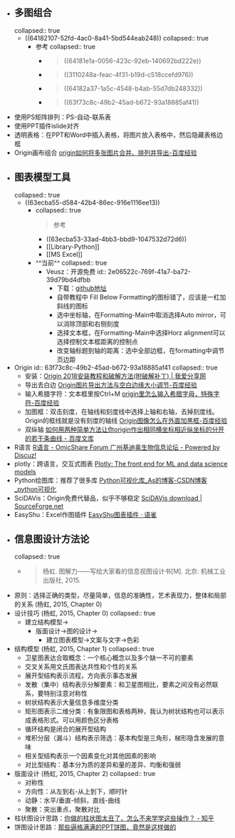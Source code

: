 - ## 多图组合
  collapsed:: true
	- ((64182107-52fd-4ac0-8a41-5bd544eab248))
	  collapsed:: true
		- 参考
		  collapsed:: true
			- > ((64181e1a-0056-423c-92eb-140692bd222e))
			- >((3110248a-feac-4f31-b19d-c518ccefd976))
			- >((64182a37-1a5c-4548-b4ab-55d7db248332))
			- > ((63f73c8c-49b2-45ad-b672-93a18885af41))
- 使用PS矩阵排列：PS-自动-联系表
- 使用PPT插件islide对齐
- 透明表格：在PPT和Word中插入表格，将图片放入表格中，然后隐藏表格边框
- Origin画布组合 [origin如何将多张图片合并、排列并导出-百度经验](https://jingyan.baidu.com/article/046a7b3e19257fb8c27fa9e2.html)
- ## 图表模型工具
  collapsed:: true
	- ((63ecba55-d584-42b4-86ec-916e1116ee13))
		- collapsed:: true
		  >参考
			- ((63ecba53-33ad-4bb3-bbd9-1047532d72d6))
			- [[Library-Python]]
			- [[MS Excel]]
		- ^^当前^^
		  collapsed:: true
			- Veusz：开源免费
			  id:: 2e06522c-769f-41a7-ba72-39d79bd4dfbb
				- 下载：[github地址](https://github.com/veusz/veusz/releases)
				- 自带教程中 Fill Below Formatting的图标错了，应该是一杠加斜线的图标
				- 选中坐标轴，在Formatting-Main中取消选择Auto mirror，可以消除顶部和右侧刻度
				- 选择文本框，在Formatting-Main中选择Horz alignment可以选择控制文本框距离的控制点
				- 改变轴标题到轴的距离：选中全部边框，在formatting中调节页边距
- Origin
  id:: 63f73c8c-49b2-45ad-b672-93a18885af41
  collapsed:: true
	- 安装：[Origin 2018安装教程和破解方法(附破解补丁) | 我爱分享网](http://www.zhanshaoyi.com/8687.html)
	- 导出去白边 [Origin图片导出方法与空白边缘大小调节-百度经验](https://jingyan.baidu.com/article/48b37f8d3579901a64648884.html)
	- 输入希腊字符：文本框里按Ctrl+M [origin里怎么输入希腊字母，特殊字符-百度经验](https://jingyan.baidu.com/article/c85b7a6408b3ca003bac9514.html)
	- 加图框：双击刻度，在轴线和刻度线中选择上轴和右轴，去掉刻度线。Origin的框线就是没有刻度的轴线 [Origin图像怎么在外面加黑框-百度经验](https://jingyan.baidu.com/article/546ae18562e7ca1149f28c17.html)
	- 双纵轴 [如何用两种简单方法让你origin作出相同横坐标相近纵坐标的分开的若干条曲线 - 百度文库](https://wenku.baidu.com/view/13d54ebe51e79b89680226cf.html)
- R语言 [R语言 - OmicShare Forum 广州基迪奥生物信息论坛 - Powered by Discuz!](https://www.omicshare.com/forum/forum.php?mod=forumdisplay&fid=42&filter=typeid&typeid=18)
- plotly：跨语言，交互式图表 [Plotly: The front end for ML and data science models](https://plotly.com/)
- Python绘图库：推荐了很多库 [Python可视化库_As的博客-CSDN博客_python可视化](https://blog.csdn.net/weixin_39777626/article/details/78598346)
- SciDAVis：Origin免费代替品，似乎不够稳定 [SciDAVis download | SourceForge.net](https://sourceforge.net/projects/scidavis/)
- EasyShu：Excel作图插件 [EasyShu图表插件 · 语雀](https://www.yuque.com/easyshu)
- ## 信息图设计方法论
  collapsed:: true
	- >杨虹. 图解力——写给大家看的信息视图设计书[M]. 北京: 机械工业出版社, 2015.
- 原则：选择正确的类型，尽量简单，信息的准确性，艺术表现力，整体和局部的关系 (杨虹, 2015, Chapter 0)
- 设计技巧 (杨虹, 2015, Chapter 0)
  collapsed:: true
	- 建立结构模型->
		- 版面设计->图的设计->
			- 建立图表模型->文案与文字->色彩
- 结构模型 (杨虹, 2015, Chapter 1)
  collapsed:: true
	- 卫星图表达合取概念：一个核心概念以及多个缺一不可的要素
	- 交叉关系用文氏图表达共性和个性的关系
	- 展开型结构表示流程，方向表示事态发展
	- 发散（集中）结构表示分解要素：和卫星图相比，要素之间没有必然联系，要特别注意对称性
	- 树状结构表示大量信息多维度分类
	- 矩形图表示二维分类：有象限图和表格两种，我认为树状结构也可以表示成表格形式。可以用颜色区分表格
	- 循环结构是闭合的展开型结构
	- 堆积分层（漏斗）结构表示筛选：基本构型是三角形，梯形隐含发展的意味
	- 相关型结构表示一个因素变化对其他因素的影响
	- 对比型结构：基本分为质的差异和量的差异、均衡和强弱
- 版面设计 (杨虹, 2015, Chapter 2)
  collapsed:: true
	- 对称性
	- 方向性：从左到右-从上到下，顺时针
	- 动静：水平/垂直-倾斜，直线-曲线
	- 聚散：突出重点，聚散对比
- 柱状图设计思路：[你做的柱状图太丑了，怎么不来学学这些操作？ - 知乎](https://zhuanlan.zhihu.com/p/61338026)
- 饼图设计思路：[那些逼格满满的PPT饼图，竟然是这样做的](https://mp.weixin.qq.com/s?__biz=MzIxMjI1MDcyMQ==&mid=2247509803&idx=1&sn=a10f934c9cd397a9d133c5346d155f7a&chksm=974a1e25a03d973332e8393299cfe76d546609347a5aab32f40fd016c4d0b343baf2aa7834d7#rd)
